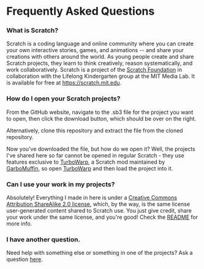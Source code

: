 # Frequently Asked Questions

### What is Scratch?

Scratch is a coding language and online community where you can create your own interactive stories, games, and animations -- and share your creations with others around the world. As young people create and share Scratch projects, they learn to think creatively, reason systematically, and work collaboratively. Scratch is a project of the [Scratch Foundation](https://www.scratchfoundation.org/) in collaboration with the Lifelong Kindergarten group at the MIT Media Lab. It is available for free at https://scratch.mit.edu.

### How do I open your Scratch projects?

From the GitHub website, navigate to the .sb3 file for the project you want to open, then click the download button, which should be over on the right.

Alternatively, clone this repository and extract the file from the cloned repository.

Now you've downloaded the file, but how do we open it? Well, the projects I've shared here so far cannot be opened in regular Scratch - they use features exclusive to [TurboWarp](https://turbowarp.org/), a Scratch mod maintained by [GarboMuffin](https://github.com/GarboMuffin), so open [TurboWarp](https://turbowarp.org/) and then load the project into it.

### Can I use your work in my projects?

Absolutely! Everything I made in here is under a [Creative Commons Attribution ShareAlike 2.0 license](https://creativecommons.org/licenses/by-sa/2.0/legalcode), which, by the way, is the same license user-generated content shared to Scratch use. You just give credit, share your work under the same license, and you're good! Check the [README](https://github.com/DNin01/Scratch-projects/blob/main/README.md#license-and-giving-credit) for more info.

### I have another question.

Need help with something else or something in one of the projects? Ask a question [here](https://github.com/DNin01/Scratch-projects/discussions/new?category=questions-and-help).
